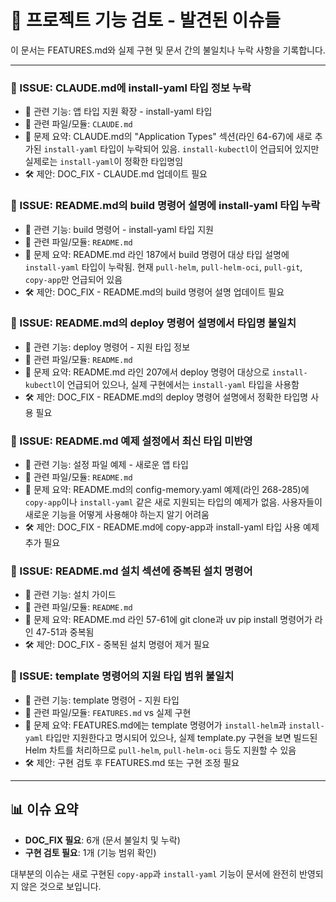 # 🚨 프로젝트 기능 검토 - 발견된 이슈들

이 문서는 FEATURES.md와 실제 구현 및 문서 간의 불일치나 누락 사항을 기록합니다.

---

### 🚨 ISSUE: CLAUDE.md에 install-yaml 타입 정보 누락

- 📌 관련 기능: 앱 타입 지원 확장 - install-yaml 타입
- 📁 관련 파일/모듈: `CLAUDE.md`
- 📎 문제 요약: CLAUDE.md의 "Application Types" 섹션(라인 64-67)에 새로 추가된 `install-yaml` 타입이 누락되어 있음. `install-kubectl`이 언급되어 있지만 실제로는 `install-yaml`이 정확한 타입명임
- 🛠️ 제안: DOC_FIX - CLAUDE.md 업데이트 필요

### 🚨 ISSUE: README.md의 build 명령어 설명에 install-yaml 타입 누락

- 📌 관련 기능: build 명령어 - install-yaml 타입 지원
- 📁 관련 파일/모듈: `README.md`
- 📎 문제 요약: README.md 라인 187에서 build 명령어 대상 타입 설명에 `install-yaml` 타입이 누락됨. 현재 `pull-helm`, `pull-helm-oci`, `pull-git`, `copy-app`만 언급되어 있음
- 🛠️ 제안: DOC_FIX - README.md의 build 명령어 설명 업데이트 필요

### 🚨 ISSUE: README.md의 deploy 명령어 설명에서 타입명 불일치

- 📌 관련 기능: deploy 명령어 - 지원 타입 정보
- 📁 관련 파일/모듈: `README.md`
- 📎 문제 요약: README.md 라인 207에서 deploy 명령어 대상으로 `install-kubectl`이 언급되어 있으나, 실제 구현에서는 `install-yaml` 타입을 사용함
- 🛠️ 제안: DOC_FIX - README.md의 deploy 명령어 설명에서 정확한 타입명 사용 필요

### 🚨 ISSUE: README.md 예제 설정에서 최신 타입 미반영

- 📌 관련 기능: 설정 파일 예제 - 새로운 앱 타입
- 📁 관련 파일/모듈: `README.md`
- 📎 문제 요약: README.md의 config-memory.yaml 예제(라인 268-285)에 `copy-app`이나 `install-yaml` 같은 새로 지원되는 타입의 예제가 없음. 사용자들이 새로운 기능을 어떻게 사용해야 하는지 알기 어려움
- 🛠️ 제안: DOC_FIX - README.md에 copy-app과 install-yaml 타입 사용 예제 추가 필요

### 🚨 ISSUE: README.md 설치 섹션에 중복된 설치 명령어

- 📌 관련 기능: 설치 가이드
- 📁 관련 파일/모듈: `README.md`
- 📎 문제 요약: README.md 라인 57-61에 git clone과 uv pip install 명령어가 라인 47-51과 중복됨
- 🛠️ 제안: DOC_FIX - 중복된 설치 명령어 제거 필요

### 🚨 ISSUE: template 명령어의 지원 타입 범위 불일치

- 📌 관련 기능: template 명령어 - 지원 타입
- 📁 관련 파일/모듈: `FEATURES.md` vs 실제 구현
- 📎 문제 요약: FEATURES.md에는 template 명령어가 `install-helm`과 `install-yaml` 타입만 지원한다고 명시되어 있으나, 실제 template.py 구현을 보면 빌드된 Helm 차트를 처리하므로 `pull-helm`, `pull-helm-oci` 등도 지원할 수 있음
- 🛠️ 제안: 구현 검토 후 FEATURES.md 또는 구현 조정 필요

---

## 📊 이슈 요약

- **DOC_FIX 필요**: 6개 (문서 불일치 및 누락)
- **구현 검토 필요**: 1개 (기능 범위 확인)

대부분의 이슈는 새로 구현된 `copy-app`과 `install-yaml` 기능이 문서에 완전히 반영되지 않은 것으로 보입니다.